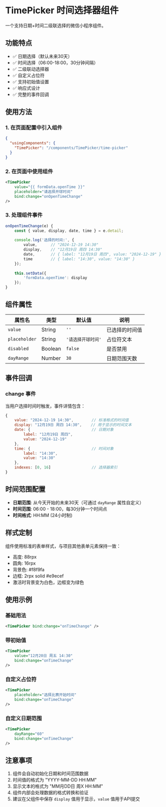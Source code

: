 # TimePicker 时间选择器组件

一个支持日期+时间二级联选择的微信小程序组件。

## 功能特点

- ✅ 日期选择（默认未来30天）
- ✅ 时间选择（06:00-18:00，30分钟间隔）
- ✅ 二级联动选择器
- ✅ 自定义占位符
- ✅ 支持初始值设置
- ✅ 响应式设计
- ✅ 完整的事件回调

## 使用方法

### 1. 在页面配置中引入组件

```json
{
  "usingComponents": {
    "TimePicker": "/components/TimePicker/time-picker"
  }
}
```

### 2. 在页面中使用组件

```xml
<TimePicker 
    value="{{ formData.openTime }}"
    placeholder="请选择开球时间"
    bind:change="onOpenTimeChange"
/>
```

### 3. 处理组件事件

```javascript
onOpenTimeChange(e) {
    const { value, display, date, time } = e.detail;
    
    console.log('选择的时间:', {
        value,      // "2024-12-19 14:30"
        display,    // "12月19日 周四 14:30"
        date,       // { label: "12月19日 周四", value: "2024-12-19" }
        time        // { label: "14:30", value: "14:30" }
    });
    
    this.setData({
        'formData.openTime': display
    });
}
```

## 组件属性

| 属性名 | 类型 | 默认值 | 说明 |
|--------|------|--------|------|
| `value` | String | `''` | 已选择的时间值 |
| `placeholder` | String | `'请选择开球时间'` | 占位符文本 |
| `disabled` | Boolean | `false` | 是否禁用 |
| `dayRange` | Number | `30` | 日期范围天数 |

## 事件回调

### change 事件

当用户选择时间时触发，事件详情包含：

```javascript
{
    value: "2024-12-19 14:30",        // 标准格式的时间值
    display: "12月19日 周四 14:30",    // 用于显示的时间文本
    date: {                           // 日期对象
        label: "12月19日 周四",
        value: "2024-12-19"
    },
    time: {                           // 时间对象
        label: "14:30",
        value: "14:30"
    },
    indexes: [0, 16]                  // 选择器索引
}
```

## 时间范围配置

- **日期范围**: 从今天开始的未来30天（可通过 `dayRange` 属性自定义）
- **时间范围**: 06:00 - 18:00，每30分钟一个时间点
- **时间格式**: HH:MM (24小时制)

## 样式定制

组件使用标准的表单样式，与项目其他表单元素保持一致：

- 高度: 88rpx
- 圆角: 16rpx  
- 背景色: #f8f9fa
- 边框: 2rpx solid #e9ecef
- 激活时背景变为白色，边框变为绿色

## 使用示例

### 基础用法
```xml
<TimePicker bind:change="onTimeChange" />
```

### 带初始值
```xml
<TimePicker 
    value="12月20日 周五 14:30" 
    bind:change="onTimeChange" 
/>
```

### 自定义占位符
```xml
<TimePicker 
    placeholder="选择比赛开始时间"
    bind:change="onTimeChange" 
/>
```

### 自定义日期范围
```xml
<TimePicker 
    dayRange="60"
    bind:change="onTimeChange" 
/>
```

## 注意事项

1. 组件会自动初始化日期和时间范围数据
2. 时间值的格式为 "YYYY-MM-DD HH:MM"
3. 显示文本的格式为 "MM月DD日 周X HH:MM"
4. 组件内部会处理数据的格式转换和验证
5. 建议在父组件中保存 `display` 值用于显示，`value` 值用于API提交 